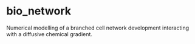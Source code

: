 # bio_network
Numerical modelling of a branched cell network development interacting with a diffusive chemical gradient.
